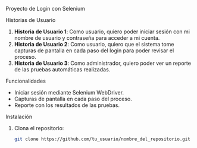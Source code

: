 Proyecto de Login con Selenium

 Historias de Usuario

1. **Historia de Usuario 1**: Como usuario, quiero poder iniciar sesión con mi nombre de usuario y contraseña para acceder a mi cuenta.
2. **Historia de Usuario 2**: Como usuario, quiero que el sistema tome capturas de pantalla en cada paso del login para poder revisar el proceso.
3. **Historia de Usuario 3**: Como administrador, quiero poder ver un reporte de las pruebas automáticas realizadas.

 Funcionalidades

- Iniciar sesión mediante Selenium WebDriver.
- Capturas de pantalla en cada paso del proceso.
- Reporte con los resultados de las pruebas.

 Instalación

1. Clona el repositorio:
   ```bash
   git clone https://github.com/tu_usuario/nombre_del_repositorio.git
